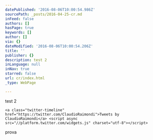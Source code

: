 ```yaml
---
datePublished: '2016-08-06T10:00:54.986Z'
sourcePath: _posts/2016-04-25-cr.md
inFeed: false
authors: []
hasPage: true
keywords: []
author: []
via: {}
dateModified: '2016-08-06T10:00:54.206Z'
title: ''
publisher: {}
description: test 2
inLanguage: null
inNav: true
starred: false
url: cr/index.html
_type: WebPage

---
```

test 2

    <a class="twitter-timeline" href="https://twitter.com/ClaudioRaimondi">Tweets by ClaudioRaimondi</a> <script async src="//platform.twitter.com/widgets.js" charset="utf-8"></script>

prova